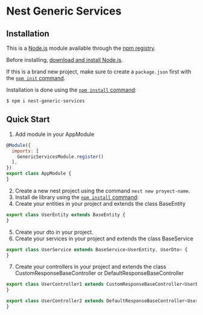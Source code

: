 # Nest Generic Services

## Installation

This is a [Node.js](https://nodejs.org/en/) module available through the
[npm registry](https://www.npmjs.com/).

Before installing, [download and install Node.js](https://nodejs.org/en/download/).

If this is a brand new project, make sure to create a `package.json` first with
the [`npm init` command](https://docs.npmjs.com/creating-a-package-json-file).

Installation is done using the
[`npm install` command](https://docs.npmjs.com/getting-started/installing-npm-packages-locally):

```console
$ npm i nest-generic-services
```

## Quick Start

1. Add module in your AppModule

```js
@Module({
  imports: [
    GenericServicesModule.register()
  ],
})
export class AppModule {
}
```

2. Create a new nest project using the command `nest new proyect-name`.
3. Install de library using the [`npm install` command](https://docs.npmjs.com/getting-started/installing-npm-packages-locally):
4. Create your entities in your project and extends the class BaseEntity

```js
export class UserEntity extends BaseEntity {
}
```

5. Create your dto in your project.
6. Create your services in your project and extends the class BaseService

```js
export class UserService extends BaseService<UserEntity, UserDto> {
}
```

7. Create your controllers in your project and extends the class CustomResponseBaseController or DefaultResponseBaseController

```js
export class UserController1 extends CustomResponseBaseController<UserEntity, UserService, UserDto, ResponseDto> {
}
```

```js
export class UserController2 extends DefaultResponseBaseController<UserEntity, UserService,UserDto> {
}
```
